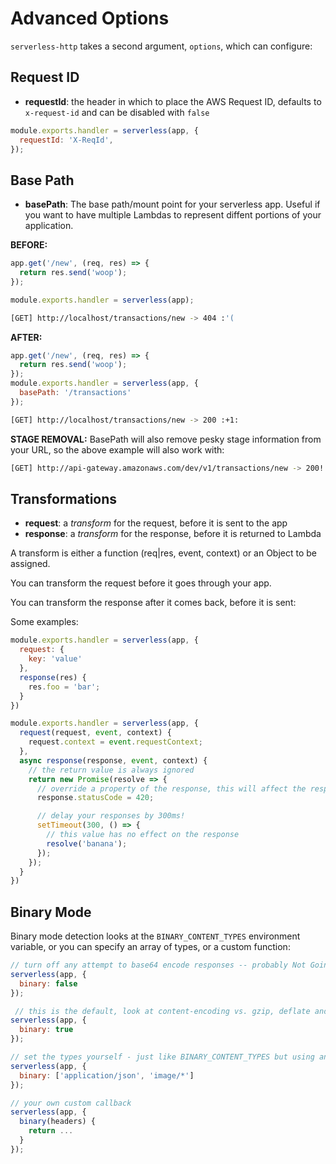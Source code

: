 # Advanced Options

`serverless-http` takes a second argument, `options`, which can configure:

## Request ID

- **requestId**: the header in which to place the AWS Request ID, defaults to `x-request-id` and can be disabled with `false`

```javascript
module.exports.handler = serverless(app, {
  requestId: 'X-ReqId',
});
```

## Base Path

- **basePath**: The base path/mount point for your serverless app. Useful if you want to have multiple Lambdas to represent
diffent portions of your application.

**BEFORE:**

```javascript
app.get('/new', (req, res) => {
  return res.send('woop');
});

module.exports.handler = serverless(app);
```

```bash
[GET] http://localhost/transactions/new -> 404 :'(
```

**AFTER:**

```javascript
app.get('/new', (req, res) => {
  return res.send('woop');
});
module.exports.handler = serverless(app, {
  basePath: '/transactions'
});
```

```bash
[GET] http://localhost/transactions/new -> 200 :+1:
```

**STAGE REMOVAL:**
BasePath will also remove pesky stage information from your URL, so the above example will also work with:

```bash
[GET] http://api-gateway.amazonaws.com/dev/v1/transactions/new -> 200!
```

## Transformations

- **request**: a *transform* for the request, before it is sent to the app
- **response**: a *transform* for the response, before it is returned to Lambda

A transform is either a function (req|res, event, context) or an Object to be assigned.

You can transform the request before it goes through your app.

You can transform the response after it comes back, before it is sent:

Some examples:

```javascript
module.exports.handler = serverless(app, {
  request: {
    key: 'value'
  },
  response(res) {
    res.foo = 'bar';
  }
})

module.exports.handler = serverless(app, {
  request(request, event, context) {
    request.context = event.requestContext;
  },
  async response(response, event, context) {
    // the return value is always ignored
    return new Promise(resolve => {
      // override a property of the response, this will affect the response
      response.statusCode = 420;

      // delay your responses by 300ms!
      setTimeout(300, () => {
        // this value has no effect on the response
        resolve('banana');
      });
    });
  }
})
```

## Binary Mode

Binary mode detection looks at the `BINARY_CONTENT_TYPES` environment variable, or you can specify an array of types, or a custom function:

```js
// turn off any attempt to base64 encode responses -- probably Not Going To Work At All
serverless(app, {
  binary: false
});

 // this is the default, look at content-encoding vs. gzip, deflate and content-type against process.env.BINARY_CONTENT_TYPES
serverless(app, {
  binary: true
});

// set the types yourself - just like BINARY_CONTENT_TYPES but using an array you pass in, rather than an environment varaible
serverless(app, {
  binary: ['application/json', 'image/*']
});

// your own custom callback
serverless(app, {
  binary(headers) {
    return ...
  }
});
```
